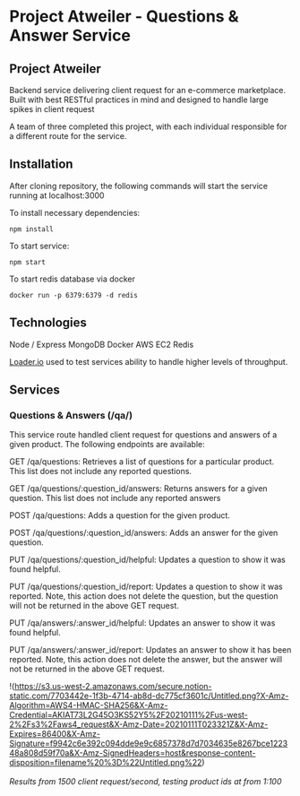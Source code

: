 # Project Atweiler - Questions & Answer Service

## Project Atweiler

Backend service delivering client request for an e-commerce marketplace. Built with best RESTful practices in mind and designed to handle large spikes in client request

A team of three completed this project, with each individual responsible for a different route for the service.

## Installation

After cloning repository, the following commands will start the service running at localhost:3000

To install necessary dependencies:

````
npm install
````

To start service:
````
npm start
````

To start redis database via docker
```
docker run -p 6379:6379 -d redis
```


## Technologies
Node / Express
MongoDB
Docker
AWS EC2 
Redis

[Loader.io](https://loader.io/) used to test services ability to handle higher levels of throughput. 

## Services

### Questions & Answers (/qa/)

This service route handled client request for questions and answers of a given product. The following endpoints are available:

GET /qa/questions: Retrieves a list of questions for a particular product. This list does not include any reported questions.

GET /qa/questions/:question_id/answers: Returns answers for a given question. This list does not include any reported answers

POST /qa/questions: Adds a question for the given product.

POST /qa/questions/:question_id/answers: Adds an answer for the given question.

PUT /qa/questions/:question_id/helpful: Updates a question to show it was found helpful.

PUT /qa/questions/:question_id/report: Updates a question to show it was reported. Note, this action does not delete the question, but the question will not be returned in the above GET request.

PUT /qa/answers/:answer_id/helpful: Updates an answer to show it was found helpful.

PUT /qa/answers/:answer_id/report: Updates an answer to show it has been reported. Note, this action does not delete the answer, but the answer will not be returned in the above GET request.


!(https://s3.us-west-2.amazonaws.com/secure.notion-static.com/7703442e-1f3b-4714-ab8d-dc775cf3601c/Untitled.png?X-Amz-Algorithm=AWS4-HMAC-SHA256&X-Amz-Credential=AKIAT73L2G45O3KS52Y5%2F20210111%2Fus-west-2%2Fs3%2Faws4_request&X-Amz-Date=20210111T023321Z&X-Amz-Expires=86400&X-Amz-Signature=f9942c6e392c094dde9e9c6857378d7d7034635e8267bce122348a808d59f70a&X-Amz-SignedHeaders=host&response-content-disposition=filename%20%3D%22Untitled.png%22)
<br></br>
*Results from 1500 client request/second, testing product ids at from 1:100*

